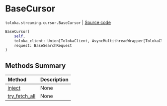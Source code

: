 # BaseCursor
`toloka.streaming.cursor.BaseCursor` | [Source code](https://github.com/Toloka/toloka-kit/blob/v0.1.25/src/streaming/cursor.py#L76)

```python
BaseCursor(
    self,
    toloka_client: Union[TolokaClient, AsyncMultithreadWrapper[TolokaClient]],
    request: BaseSearchRequest
)
```

## Methods Summary

| Method | Description |
| :------| :-----------|
[inject](toloka.streaming.cursor.BaseCursor.inject.md)| None
[try_fetch_all](toloka.streaming.cursor.BaseCursor.try_fetch_all.md)| None
